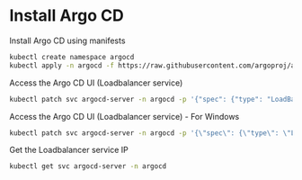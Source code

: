 # Install Argo CD  
Install Argo CD using manifests  
```bash
kubectl create namespace argocd  
kubectl apply -n argocd -f https://raw.githubusercontent.com/argoproj/argo-cd/stable/manifests/install.yaml  
```  

Access the Argo CD UI (Loadbalancer service)  
```bash
kubectl patch svc argocd-server -n argocd -p '{"spec": {"type": "LoadBalancer"}}'  
```  

Access the Argo CD UI (Loadbalancer service) - For Windows  
```bash
kubectl patch svc argocd-server -n argocd -p '{\"spec\": {\"type\": \"LoadBalancer\"}}'  
```  

Get the Loadbalancer service IP  
```bash
kubectl get svc argocd-server -n argocd  
```
